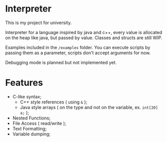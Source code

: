 # Interpreter

This is my project for university.

Interpreter for a language inspired by java and c++, every value is allocated on the heap like java, but passed by value. Classes and structs are still WIP.

Examples included in the `/examples` folder. You can execute scripts by passing them as a parameter, scripts don't accept arguments for now.

Debugging mode is planned but not implemented yet.

# Features

* C-like syntax;
  * C++ style references ( using `&` );
  * Java style arrays ( on the type and not on the variable, ex. `int[20] a;` );
* Nested Functions;
* File Access ( read/write );
* Text Formatting;
* Variable dumping;

